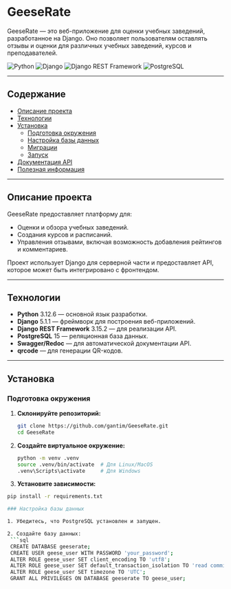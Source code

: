 # GeeseRate

GeeseRate — это веб-приложение для оценки учебных заведений, разработанное на Django. Оно позволяет пользователям оставлять отзывы и оценки для различных учебных заведений, курсов и преподавателей.

![Python](https://img.shields.io/badge/Python-3.12.6-blue)
![Django](https://img.shields.io/badge/Django-5.1.1-green)
![Django REST Framework](https://img.shields.io/badge/DRF-3.15.2-green)
![PostgreSQL](https://img.shields.io/badge/PostgreSQL-15-blue)

---

## Содержание

- [Описание проекта](#описание-проекта)
- [Технологии](#технологии)
- [Установка](#установка)
  - [Подготовка окружения](#подготовка-окружения)
  - [Настройка базы данных](#настройка-базы-данных)
  - [Миграции](#миграции)
  - [Запуск](#запуск)
- [Документация API](#документация-api)
- [Полезная информация](#полезная-информация)

---

## Описание проекта

GeeseRate предоставляет платформу для:
- Оценки и обзора учебных заведений.
- Создания курсов и расписаний.
- Управления отзывами, включая возможность добавления рейтингов и комментариев.

Проект использует Django для серверной части и предоставляет API, которое может быть интегрировано с фронтендом.

---

## Технологии

- **Python** 3.12.6 — основной язык разработки.
- **Django** 5.1.1 — фреймворк для построения веб-приложений.
- **Django REST Framework** 3.15.2 — для реализации API.
- **PostgreSQL** 15 — реляционная база данных.
- **Swagger/Redoc** — для автоматической документации API.
- **qrcode** — для генерации QR-кодов.

---

## Установка

### Подготовка окружения

1. **Склонируйте репозиторий:**
   ```bash
   git clone https://github.com/gantim/GeeseRate.git
   cd GeeseRate

2. **Создайте виртуальное окружение:**
   ```bash
   python -m venv .venv
   source .venv/bin/activate  # Для Linux/MacOS
   .venv\Scripts\activate     # Для Windows

3. **Установите зависимости:**
  ```bash
  pip install -r requirements.txt

### Настройка базы данных

1. Убедитесь, что PostgreSQL установлен и запущен.

2. Создайте базу данных:
   ```sql
   CREATE DATABASE geeserate;
   CREATE USER geese_user WITH PASSWORD 'your_password';
   ALTER ROLE geese_user SET client_encoding TO 'utf8';
   ALTER ROLE geese_user SET default_transaction_isolation TO 'read committed';
   ALTER ROLE geese_user SET timezone TO 'UTC';
   GRANT ALL PRIVILEGES ON DATABASE geeserate TO geese_user;

